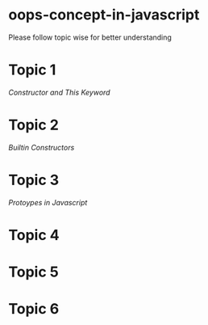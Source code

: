 # oops-concept-in-javascript

Please follow topic wise for better understanding

# Topic 1

_Constructor and This Keyword_

# Topic 2

_Builtin Constructors_

# Topic 3

_Protoypes in Javascript_

# Topic 4

# Topic 5

# Topic 6
